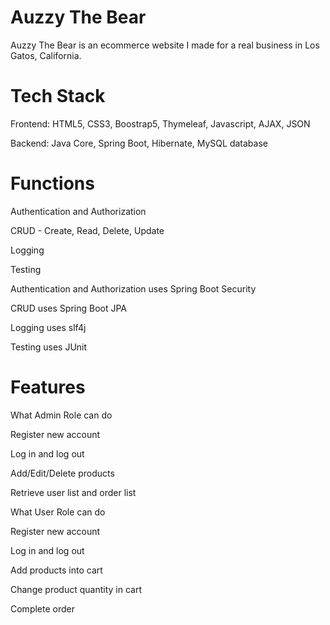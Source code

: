 # Auzzy The Bear

Auzzy The Bear is an ecommerce website I made for a real business in Los Gatos, California. 


# Tech Stack

Frontend: HTML5, CSS3, Boostrap5, Thymeleaf, Javascript, AJAX, JSON

Backend: Java Core, Spring Boot, Hibernate, MySQL database

# Functions

Authentication and Authorization 

CRUD - Create, Read, Delete, Update

Logging

Testing 

Authentication and Authorization uses Spring Boot Security

CRUD uses Spring Boot JPA

Logging uses slf4j

Testing uses JUnit

# Features

What Admin Role can do

Register new account

Log in and log out

Add/Edit/Delete products

Retrieve user list and order list

What User Role can do

Register new account

Log in and log out

Add products into cart

Change product quantity in cart

Complete order
